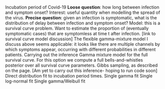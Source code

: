 Incubation period of Covid-19
    **Loose question**: how long between infection and symptom onset?
        Interest: useful quantity when modelling the spread of the virus.
    **Precise question**: given an infection is symptomatic, what is the distribution of delay between infection and symptom onset?
    Model: this is a survival curve problem. Want to estimate the proportion of (eventually symptomatic cases) that are symptomless at time t after infection.
        [link to survival curve model discussion]
        The flexible gamma-mixture model I discuss above seems applicable: it looks like there are multiple channels by which symptoms appear, occurring with different probabilities in different patients.
    Carrying out the inference
        Gamma mixture model for the full survival curve. For this option we compute a full bells-and-whistles posterior over all survival curve parameters.
            Gibbs sampling, as described on the page.
            [Am yet to carry out this inference- hoping to run code soon]
        Direct distribution fit to incubation period times.
            Single gamma fit
            Single log-normal fit
            Single gamma/Weibull fit
    
